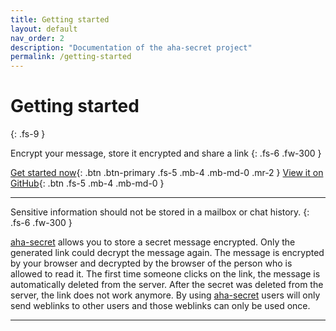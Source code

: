 ```yaml
---
title: Getting started
layout: default
nav_order: 2
description: "Documentation of the aha-secret project"
permalink: /getting-started
---
```


# Getting started
{: .fs-9 }

Encrypt your message, store it encrypted and share a link
{: .fs-6 .fw-300 }

[Get started now](#getting-started){: .btn .btn-primary .fs-5 .mb-4 .mb-md-0 .mr-2 }
[View it on GitHub][aha-secret]{: .btn .fs-5 .mb-4 .mb-md-0 }

---

Sensitive information should not be stored in a mailbox or chat history.
{: .fs-6 .fw-300 }

[aha-secret] allows you to store a secret message encrypted. Only the generated link could decrypt the message again. The message is encrypted by your browser and decrypted by the browser of the person who is allowed to read it. The first time someone clicks on the link, the message is automatically deleted from the server. After the secret was deleted from the server, the link does not work anymore. By using [aha-secret] users will only send weblinks to other users and those weblinks can only be used once.


----

[aha-secret]: https://github.com/aha-oida/aha-secret
[aha-cli]: https://github.com/aha-oida/ahasecret-cli
